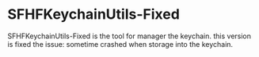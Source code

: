 # SFHFKeychainUtils-Fixed

SFHFKeychainUtils-Fixed is the tool for manager the keychain. this version is fixed the issue: sometime crashed when storage into the keychain.
